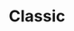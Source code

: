---
title: "Classic"
layout: "classic"

banner:
  bg_image: "images/banner/banner-bg.png"
  title: "Hi, I'm John Smith Doe. <br> I help people to make the  worlds best software"
  image: "images/banner/illustration.svg"
---